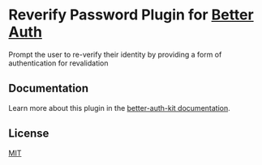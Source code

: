 # Reverify Password Plugin for [Better Auth](https://github.com/better-auth/better-auth)

Prompt the user to re-verify their identity by providing a form of authentication for revalidation

## Documentation

Learn more about this plugin in the [better-auth-kit documentation](https://better-auth-kit.com/docs/plugins/reverify).

## License

[MIT](LICENSE)
